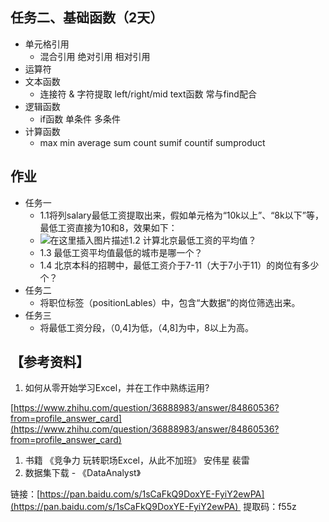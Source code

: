 ## 任务二、基础函数（2天）
* 单元格引用
    * 混合引用 绝对引用 相对引用
* 运算符
* 文本函数
    * 连接符 & 字符提取 left/right/mid text函数 常与find配合
* 逻辑函数
    * if函数 单条件 多条件
* 计算函数
    * max min average sum count sumif countif sumproduct
## 作业
* 任务一 
    * 1.1将列salary最低工资提取出来，假如单元格为“10k以上”、“8k以下”等，最低工资直接为10和8，效果如下：
    * ![在这里插入图片描述](https://img-blog.csdnimg.cn/20190918203220966.png?x-oss-process=image/watermark,type_ZmFuZ3poZW5naGVpdGk,shadow_10,text_aHR0cHM6Ly9ibG9nLmNzZG4ubmV0L3dlaXhpbl80MTgxMDU0MA==,size_16,color_FFFFFF,t_70)1.2 计算北京最低工资的平均值？ 
    * 1.3 最低工资平均值最低的城市是哪一个？ 
    * 1.4 北京本科的招聘中，最低工资介于7-11（大于7小于11）的岗位有多少个？
* 任务二 
    * 将职位标签（positionLables）中，包含“大数据”的岗位筛选出来。
* 任务三 
    * 将最低工资分段，（0,4]为低，（4,8]为中，8以上为高。

## 【参考资料】
1. 如何从零开始学习Excel，并在工作中熟练运用? 

[https://www.zhihu.com/question/36888983/answer/84860536?from=profile_answer_card](https://www.zhihu.com/question/36888983/answer/84860536?from=profile_answer_card)
1. 书籍 《竞争力 玩转职场Excel，从此不加班》 安伟星 裴雷
2. 数据集下载 - 《DataAnalyst》

链接：[https://pan.baidu.com/s/1sCaFkQ9DoxYE-FyiY2ewPA](https://pan.baidu.com/s/1sCaFkQ9DoxYE-FyiY2ewPA) 
提取码：f55z 

